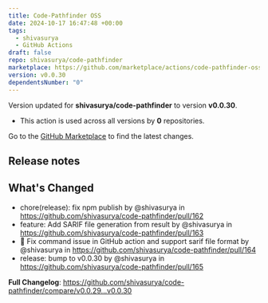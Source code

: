 ```yaml
---
title: Code-Pathfinder OSS
date: 2024-10-17 16:47:48 +00:00
tags:
  - shivasurya
  - GitHub Actions
draft: false
repo: shivasurya/code-pathfinder
marketplace: https://github.com/marketplace/actions/code-pathfinder-oss
version: v0.0.30
dependentsNumber: "0"
---
```



Version updated for **shivasurya/code-pathfinder** to version **v0.0.30**.
- This action is used across all versions by **0** repositories.

Go to the [GitHub Marketplace](https://github.com/marketplace/actions/code-pathfinder-oss) to find the latest changes.

## Release notes

## What's Changed
* chore(release): fix npm publish by @shivasurya in https://github.com/shivasurya/code-pathfinder/pull/162
* feature: Add SARIF file generation from result by @shivasurya in https://github.com/shivasurya/code-pathfinder/pull/163
* :bug: Fix command issue in GitHub action and support sarif file format by @shivasurya in https://github.com/shivasurya/code-pathfinder/pull/164
* release: bump to v0.0.30 by @shivasurya in https://github.com/shivasurya/code-pathfinder/pull/165


**Full Changelog**: https://github.com/shivasurya/code-pathfinder/compare/v0.0.29...v0.0.30
